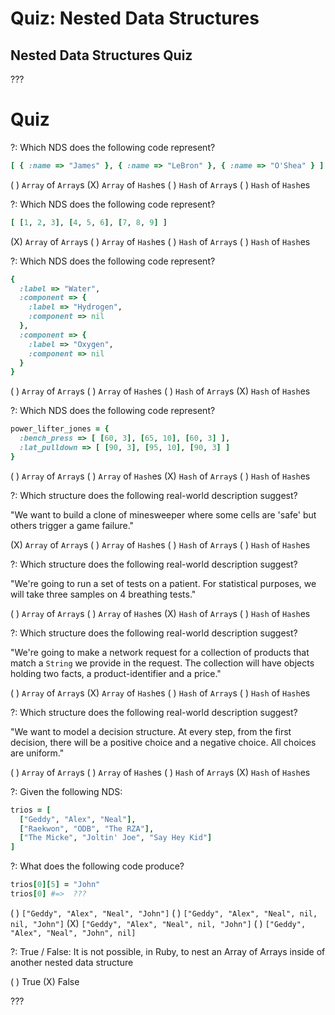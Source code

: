 # Quiz: Nested Data Structures

## Nested Data Structures Quiz

???

# Quiz

?: Which NDS does the following code represent?

```ruby
[ { :name => "James" }, { :name => "LeBron" }, { :name => "O'Shea" } ]
```

( ) `Array` of `Array`s
(X) `Array` of `Hash`es
( ) `Hash` of `Array`s
( ) `Hash` of `Hash`es

?: Which NDS does the following code represent?

```ruby
[ [1, 2, 3], [4, 5, 6], [7, 8, 9] ]
```

(X) `Array` of `Array`s
( ) `Array` of `Hash`es
( ) `Hash` of `Array`s
( ) `Hash` of `Hash`es

?: Which NDS does the following code represent?

```ruby
{
  :label => "Water",
  :component => {
    :label => "Hydrogen",
    :component => nil
  },
  :component => {
    :label => "Oxygen",
    :component => nil
  }
}
```

( ) `Array` of `Array`s
( ) `Array` of `Hash`es
( ) `Hash` of `Array`s
(X) `Hash` of `Hash`es

?: Which NDS does the following code represent?

```ruby
power_lifter_jones = {
  :bench_press => [ [60, 3], [65, 10], [60, 3] ],
  :lat_pulldown => [ [90, 3], [95, 10], [90, 3] ]
}
```

( ) `Array` of `Array`s
( ) `Array` of `Hash`es
(X) `Hash` of `Array`s
( ) `Hash` of `Hash`es

?: Which structure does the following real-world description suggest?

"We want to build a clone of minesweeper where some cells are 'safe' but others trigger a game failure."

(X) `Array` of `Array`s
( ) `Array` of `Hash`es
( ) `Hash` of `Array`s
( ) `Hash` of `Hash`es

?: Which structure does the following real-world description suggest?

"We're going to run a set of tests on a patient. For statistical purposes, we will take three samples on 4 breathing tests."

( ) `Array` of `Array`s
( ) `Array` of `Hash`es
(X) `Hash` of `Array`s
( ) `Hash` of `Hash`es

?: Which structure does the following real-world description suggest?

"We're going to make a network request for a collection of products that match a `String` we provide in the request. The collection will have objects holding two facts, a product-identifier and a price."

( ) `Array` of `Array`s
(X) `Array` of `Hash`es
( ) `Hash` of `Array`s
( ) `Hash` of `Hash`es

?: Which structure does the following real-world description suggest?

"We want to model a decision structure. At every step, from the first decision, there will be a positive choice and a negative choice. All choices are uniform."

( ) `Array` of `Array`s
( ) `Array` of `Hash`es
( ) `Hash` of `Array`s
(X) `Hash` of `Hash`es

?: Given the following NDS:

```ruby
trios = [
  ["Geddy", "Alex", "Neal"],
  ["Raekwon", "ODB", "The RZA"],
  ["The Micke", "Joltin' Joe", "Say Hey Kid"]
]
```

?: What does the following code produce?

```ruby
trios[0][5] = "John"
trios[0] #=>  ???
```

( ) `["Geddy", "Alex", "Neal", "John"]`
( ) `["Geddy", "Alex", "Neal", nil, nil, "John"]`
(X) `["Geddy", "Alex", "Neal", nil, "John"]`
( ) `["Geddy", "Alex", "Neal", "John", nil]`

?: True / False: It is not possible, in Ruby, to nest an Array of Arrays inside of another nested data structure

( ) True
(X) False

???
